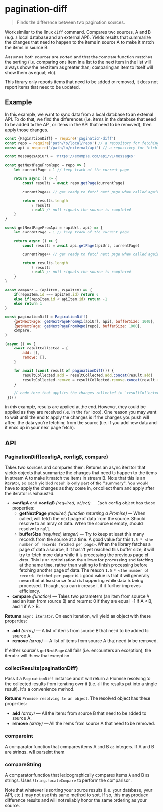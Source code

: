 # pagination-diff

> Finds the difference between two pagination sources.

Work similar to the linux `diff` command. Compares two sources, A and B (e.g. a local database and an external API). Yields results that summarize the changes that need to happen to the items in source A to make it match the items in source B.

Assumes both sources are sorted and that the compare function matches the sorting (i.e. comparing one item in a list to the next item in the list will always show the next item as greater than; comparing an item to itself will show them as equal; etc).

This library only reports items that need to be added or removed, it does not report items that need to be updated.

## Example

In this example, we want to sync data from a local database to an external API. To do that, we find the differences (i.e. items in the database that need to be added to the API, or items in the API that need to be removed), then apply those changes.

```js
const {PaginationDiff} = require('pagination-diff')
const repo = require('path/to/local/repo') // a repository for fetching from a local database
const api = require('/path/to/external/api') // a repository for fetching from an external API

const messagesApiUrl = 'https://example.com/api/v1/messages'

const getNextPageFromRepo = repo => {
    let currentPage = 1 // keep track of the current page

    return async () => {
        const results = await repo.getPage(currentPage)

        currentPage++ // get ready to fetch next page when called again

        return results.length
            ? results
            : null // null signals the source is completed
    }
}

const getNextPageFromApi = (apiUrl, api) => {
    let currentPage = 1 // keep track of the current page

    return async () => {
        const results = await api.getPage(apiUrl, currentPage)

        currentPage++ // get ready to fetch next page when called again

        return results.length
            ? results
            : null // null signals the source is completed
    }
}

const compare = (apiItem, repoItem) => {
    if(repoItem.id === apiItem.id) return 0
    else if(repoItem.id < apiItem.id) return -1
    else return 1
}

const paginationDiff = PaginationDiff(
    {getNextPage: getNextPageFromApi(apiUrl, api), bufferSize: 1000},
    {getNextPage: getNextPageFromRepo(repo), bufferSize: 1000},
    compare,
)

(async () => {
    const resultCollected = {
        add: [],
        remove: [],
    }

    for await (const result of paginationDiff()) {
        resultCollected.add = resultCollected.add.concat(result.add)
        resultCollected.remove = resultCollected.remove.concat(result.remove)
    }

    // code here that applies the changes collected in `resultCollected`
 })()
```

In this example, results are applied at the end. However, they could be applied as they are received (i.e. in the `for` loop). One reason you may want to wait until the end to apply the changes is if the changes you push will affect the data you're fetching from the source (i.e. if you add new data and it ends up in your next page fetch).

## API

### PaginationDiff(configA, configB, compare)

Takes two sources and compares them. Returns an async iterator that yields objects that summarize the changes that need to happen to the items in stream A to make it match the items in stream B. Note that this is an iterator, so each yielded result is only part of the "summary". You would have to apply the changes as they come in, or collect them and apply after the iterator is exhausted.

- **configA** and **configB** *(required, object)* — Each config object has these properties:
    - **getNextPage** *(required, function returning a Promise)* — When called, will fetch the next page of data from the source. Should resolve to an array of data. When the source is empty, should resolve to `null`.
    - **bufferSize** *(required, integer)* — Try to keep at least this many records from the source at a time. A good value for this `1.5 * <the number of records fetched per page>`. When the library fetches a page of data a source, if it hasn't yet reached this buffer size, it will try to fetch more data while it is processing the previous page of data. This is an optimization the allows for processing and fetching at the same time, rather than waiting to finish processing before fetching another page of data. The reason `1.5 * <the number of records fetched per page>` is a good value is that it will generally mean that at least once fetch is happening while data is being processed. Though, you can increase it if it further improves efficiency.
- **compare** *(function)* — Takes two parameters (an item from source A and an item from source B) and returns: 0 if they are equal, -1 if A < B, and 1 if A > B.

**Returns** `async iterator`. On each iteration, will yield an object with these properties:

- **add** *(array)* — A list of items from source B that need to be added to source A.
- **remove** *(array)* — A list of items from source A that need to be removed.

If either source's `getNextPage` call fails (i.e. encounters an exception), the iterator will throw that exception.

### collectResults(paginationDiff)

Pass it a `PaginationDiff` instance and it will return a Promise resolving to the collected results from iterating over it (i.e. all the results put into a single result). It's a convenience method.

**Returns** `Promise resolving to an object`. The resolved object has these properties:

- **add** *(array)* — All the items from source B that need to be added to source A.
- **remove** *(array)* — All the items from source A that need to be removed.

### compareInt

A comparator function that compares items A and B as integers. If A and B are strings, will parseInt them.

### compareString

A comparator function that lexicographically compares items A and B as strings. Uses `String.localeCompare` to perform the comparison.

Note that whatever is sorting your source results (i.e. your database, your API, etc.) may not use this same method to sort. If so, this may produce difference results and will not reliably honor the same ordering as your source.
